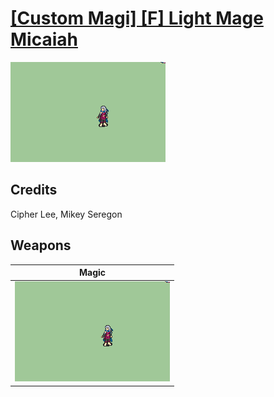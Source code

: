 # [\[Custom Magi\] \[F\] Light Mage Micaiah](./)

<img src="./6.%20Magic/Magic_000.png" alt="[Custom Magi] [F] Light Mage Micaiah standing" />

## Credits

Cipher Lee, Mikey Seregon

## Weapons


|Magic |
|  :---: |
| <img alt="Magic animation" src="./6.%20Magic/Magic.gif" /> |
